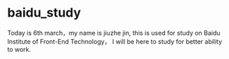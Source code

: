# baidu_study
Today is 6th march，my name is jiuzhe jin,
this is used for study on Baidu Institute of Front-End Technology，
I will be here to study for better ability to work.
